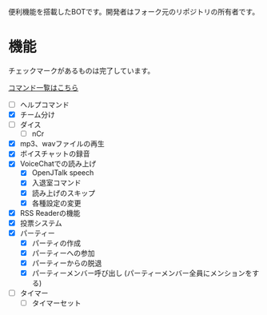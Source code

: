 便利機能を搭載したBOTです。開発者はフォーク元のリポジトリの所有者です。
# 機能
チェックマークがあるものは完了しています。

[コマンド一覧はこちら](https://github.com/sizumita/MiniMaid/blob/master/docs/Commands.md)

- [ ] ヘルプコマンド
- [x] チーム分け
- [ ] ダイス
    - [ ] nCr
- [x] mp3、wavファイルの再生
- [x] ボイスチャットの録音
- [x] VoiceChatでの読み上げ
    - [x] OpenJTalk speech
    - [x] 入退室コマンド
    - [x] 読み上げのスキップ
    - [x] 各種設定の変更
- [x] RSS Readerの機能
- [x] 投票システム
- [x] パーティー
    - [x] パーティの作成
    - [x] パーティーへの参加
    - [x] パーティーからの脱退
    - [x] パーティーメンバー呼び出し (パーティーメンバー全員にメンションをする)
- [ ] タイマー
    - [ ] タイマーセット
